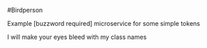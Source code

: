 #Birdperson

Example [buzzword required] microservice for some simple tokens

I will make your eyes bleed with my class names
